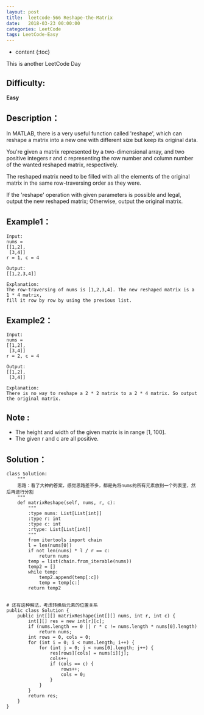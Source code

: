 ```yaml
---
layout: post
title:  leetcode-566 Reshape-the-Matrix
date:   2018-03-23 00:00:00
categories: LeetCode
tags: LeetCode-Easy
---
```


* content
{:toc}

This is another LeetCode Day

## Difficulty:

**Easy**

## Description：

In MATLAB, there is a very useful function called 'reshape', which can reshape 
a matrix into a new one with different size but keep its original data.

You're given a matrix represented by a two-dimensional array, and two positive 
integers r and c representing the row number and column number of the wanted 
reshaped matrix, respectively.

The reshaped matrix need to be filled with all the elements of the original matrix 
in the same row-traversing order as they were.

If the 'reshape' operation with given parameters is possible and legal, output the new 
reshaped matrix; Otherwise, output the original matrix. 

## Example1：

```
Input: 
nums = 
[[1,2],
 [3,4]]
r = 1, c = 4

Output: 
[[1,2,3,4]]

Explanation:
The row-traversing of nums is [1,2,3,4]. The new reshaped matrix is a 1 * 4 matrix, 
fill it row by row by using the previous list.
```

## Example2：

```
Input: 
nums = 
[[1,2],
 [3,4]]
r = 2, c = 4

Output: 
[[1,2],
 [3,4]]
 
Explanation:
There is no way to reshape a 2 * 2 matrix to a 2 * 4 matrix. So output the original matrix.
```

## Note :

- The height and width of the given matrix is in range [1, 100].
- The given r and c are all positive.

## Solution：

```
class Solution:
    """
    思路：看了大神的答案，感觉思路差不多，都是先将nums的所有元素放到一个列表里，然后再进行分割
    """
    def matrixReshape(self, nums, r, c):
        """
        :type nums: List[List[int]]
        :type r: int
        :type c: int
        :rtype: List[List[int]]
        """
        from itertools import chain
        l = len(nums[0])
        if not len(nums) * l / r == c:
            return nums
        temp = list(chain.from_iterable(nums))
        temp2 = []
        while temp:
            temp2.append(temp[:c])
            temp = temp[c:]
        return temp2
        
        
# 还有这种解法，考虑转换后元素的位置关系
public class Solution {
    public int[][] matrixReshape(int[][] nums, int r, int c) {
        int[][] res = new int[r][c];
        if (nums.length == 0 || r * c != nums.length * nums[0].length)
            return nums;
        int rows = 0, cols = 0;
        for (int i = 0; i < nums.length; i++) {
            for (int j = 0; j < nums[0].length; j++) {
                res[rows][cols] = nums[i][j];
                cols++;
                if (cols == c) {
                    rows++;
                    cols = 0;
                }
            }
        }
        return res;
    }
}
```